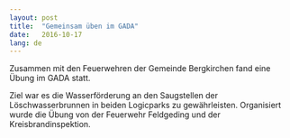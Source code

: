 ```yaml
---
layout: post
title:  "Gemeinsam üben im GADA"
date:   2016-10-17
lang: de
---
```


Zusammen mit den Feuerwehren der Gemeinde Bergkirchen fand eine Übung im GADA statt.

Ziel war es die Wasserförderung an den Saugstellen der Löschwasserbrunnen in beiden Logicparks zu gewährleisten. Organisiert wurde die Übung von der Feuerwehr Feldgeding und der Kreisbrandinspektion.


